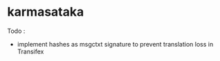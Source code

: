 # karmasataka

Todo : 

 * implement hashes as msgctxt signature to prevent translation loss in Transifex